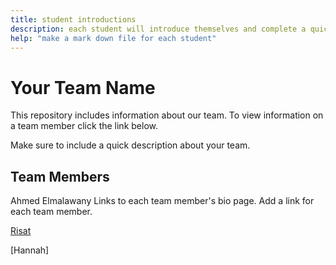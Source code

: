 ```yaml
---
title: student introductions
description: each student will introduce themselves and complete a quick bio
help: "make a mark down file for each student"
---
```


# Your Team Name

This repository includes information about our team. To view information on a team member click the link below.

Make sure to include a quick description about your team.

## Team Members


Ahmed Elmalawany
Links to each team member's bio page. Add a link for each team member.

[Risat](/risat.md)

[Hannah] 